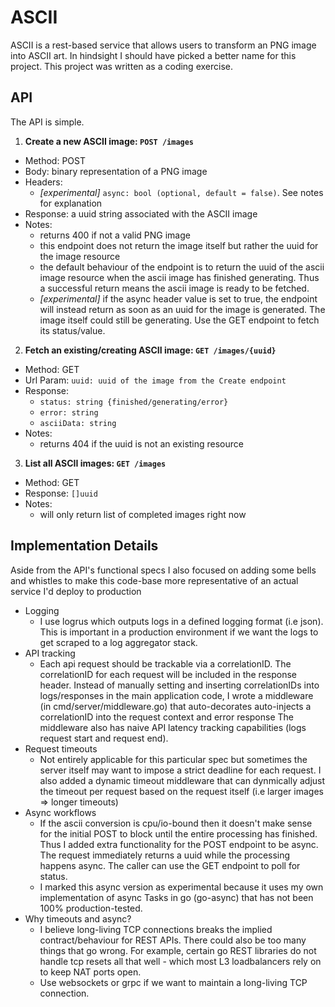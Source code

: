 # ASCII

ASCII is a rest-based service that allows users to transform an PNG image into ASCII art. In hindsight I should have picked a better name for this project. This project was written as a coding exercise.

## API
The API is simple.
  1. **Create a new ASCII image: `POST /images`**
  - Method: POST
  - Body: binary representation of a PNG image
  - Headers: 
    - *[experimental]* `async: bool (optional, default = false)`. See notes for explanation
  - Response: a uuid string associated with the ASCII image
  - Notes: 
    - returns 400 if not a valid PNG image
    - this endpoint does not return the image itself but rather the uuid for the image resource
    - the default behaviour of the endpoint is to return the uuid of the ascii image resource when the ascii image has finished generating. Thus a successful return means the ascii image is ready to be fetched.
    - *[experimental]* if the async header value is set to true, the endpoint will instead return as soon as an uuid for the image is generated. The image itself could still be generating. Use the GET endpoint to fetch its status/value.
  2. **Fetch an existing/creating ASCII image: `GET /images/{uuid}`**
  - Method: GET
  - Url Param: `uuid: uuid of the image from the Create endpoint`
  - Response: 
    - `status: string {finished/generating/error}`
    - `error: string`
    - `asciiData: string`
  - Notes:
    - returns 404 if the uuid is not an existing resource
  3. **List all ASCII images: `GET /images`**
  - Method: GET
  - Response: `[]uuid`
  - Notes:
    - will only return list of completed images right now

## Implementation Details
Aside from the API's functional specs I also focused on adding some bells and whistles to make this code-base more representative of an actual service I'd deploy to production
  - Logging
    - I use logrus which outputs logs in a defined logging format (i.e json). 
    This is important in a production environment if we want the logs to get scraped to a log aggregator stack.
  - API tracking 
    - Each api request should be trackable via a correlationID. The correlationID for each request will be included in the response header.
    Instead of manually setting and inserting correlationIDs into logs/responses in the main application code, 
    I wrote a middleware (in cmd/server/middleware.go) that auto-decorates auto-injects a correlationID into the request context and error response
    The middleware also has naive API latency tracking capabilities (logs request start and request end).
  - Request timeouts
    - Not entirely applicable for this particular spec but sometimes the server itself may want to impose a strict deadline for each request.
    I also added a dynamic timeout middleware that can dynmically adjust the timeout per request based on the request itself (i.e larger images => longer timeouts)
  - Async workflows
    - If the ascii conversion is cpu/io-bound then it doesn't make sense for the initial POST to block until the entire processing has finished. Thus I added extra functionality for the POST endpoint to be async. The request immediately returns a uuid while the processing happens async. 
    The caller can use the GET endpoint to poll for status.
    - I marked this async version as experimental because it uses my own implementation of async Tasks in go (go-async) that has not been 100% production-tested. 
  - Why timeouts and async?
    - I believe long-living TCP connections breaks the implied contract/behaviour for REST APIs. There could also be too many things that go wrong. For example, certain go REST libraries do not handle tcp resets all that well - which most L3 loadbalancers rely on to keep NAT ports open. 
    - Use websockets or grpc if we want to maintain a long-living TCP connection.
    